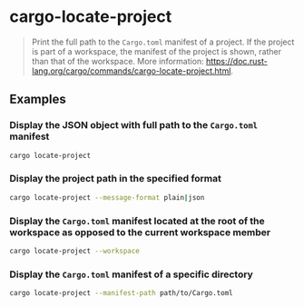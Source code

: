 # cargo-locate-project

> Print the full path to the `Cargo.toml` manifest of a project. If the project is part of a workspace, the manifest of the project is shown, rather than that of the workspace. More information: <https://doc.rust-lang.org/cargo/commands/cargo-locate-project.html>.

## Examples

### Display the JSON object with full path to the `Cargo.toml` manifest

```bash
cargo locate-project
```

### Display the project path in the specified format

```bash
cargo locate-project --message-format plain|json
```

### Display the `Cargo.toml` manifest located at the root of the workspace as opposed to the current workspace member

```bash
cargo locate-project --workspace
```

### Display the `Cargo.toml` manifest of a specific directory

```bash
cargo locate-project --manifest-path path/to/Cargo.toml
```
